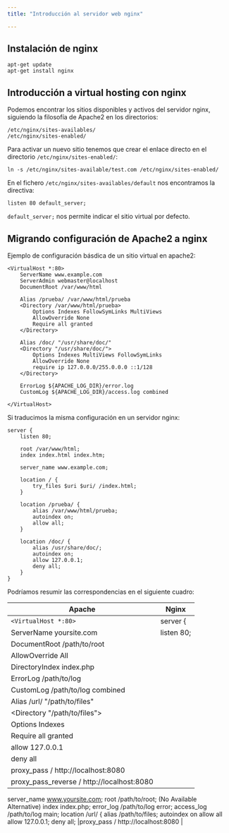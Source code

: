 ```yaml
---
title: "Introducción al servidor web nginx"

---
```


## Instalación de nginx

	apt-get update
	apt-get install nginx

## Introducción a virtual hosting con nginx

Podemos encontrar los sitios disponibles y activos del servidor nginx, siguiendo la filosofía de Apache2 en los directorios:

	/etc/nginx/sites-availables/
	/etc/nginx/sites-enabled/

Para activar un nuevo sitio tenemos que crear el enlace directo en el directorio `/etc/nginx/sites-enabled/`:

	ln -s /etc/nginx/sites-available/test.com /etc/nginx/sites-enabled/

En el fichero `/etc/nginx/sites-availables/default` nos encontramos la directiva:

	listen 80 default_server;

`default_server;` nos permite indicar el sitio virtual por defecto.

## Migrando configuración de Apache2 a nginx

Ejemplo de configuración básdica de un sitio virtual en apache2:

	<VirtualHost *:80>
		ServerName www.example.com
		ServerAdmin webmaster@localhost
		DocumentRoot /var/www/html

        Alias /prueba/ /var/www/html/prueba
	    <Directory /var/www/html/prueba>
	        Options Indexes FollowSymLinks MultiViews
	        AllowOverride None
	        Require all granted
	    </Directory>

	    Alias /doc/ "/usr/share/doc/"
    	<Directory "/usr/share/doc/">
    	    Options Indexes MultiViews FollowSymLinks
    	    AllowOverride None
    	    require ip 127.0.0.0/255.0.0.0 ::1/128
    	</Directory>

		ErrorLog ${APACHE_LOG_DIR}/error.log
		CustomLog ${APACHE_LOG_DIR}/access.log combined

	</VirtualHost>

Si traducimos la misma configuración en un servidor nginx:

	server {
	    listen 80;

	    root /var/www/html;
	    index index.html index.htm;

	    server_name www.example.com;

	    location / {
	        try_files $uri $uri/ /index.html;
	    }

		location /prueba/ {
	        alias /var/www/html/prueba;
	        autoindex on;
	        allow all;
	    }

	    location /doc/ {
	        alias /usr/share/doc/;
	        autoindex on;
	        allow 127.0.0.1;
	        deny all;
	    }
	}

Podríamos resumir las correspondencias en el siguiente cuadro:

|Apache                                     |Nginx                           
|-------------------------------------------|-----------------------------------
|`<VirtualHost *:80>`<br/>                  |  server { 
|ServerName yoursite.com<br/>	      	    |   listen 80;<br/>
|DocumentRoot /path/to/root <br/>           |
|AllowOverride All  <br/>                   |
|DirectoryIndex index.php<br/>              |
|ErrorLog /path/to/log        <br/>         |
|CustomLog /path/to/log combined <br/>      |
|Alias /url/ "/path/to/files"               |
|<Directory "/path/to/files">  <br/>        |
|Options Indexes      <br/>                 |
|Require all granted  <br/>                 |
|allow 127.0.0.1        <br/>               |
|deny all               <br/>               |
|proxy_pass / http://localhost:8080         |
|proxy_pass_reverse / http://localhost:8080 |




     
   server_name www.yoursite.com;
root /path/to/root;
(No Available Alternative)
index index.php;
error_log /path/to/log error;
access_log /path/to/log main;
location /url/ {
      alias /path/to/files;
autoindex on
allow all
allow 127.0.0.1;
deny all;
|proxy_pass / http://localhost:8080 
|